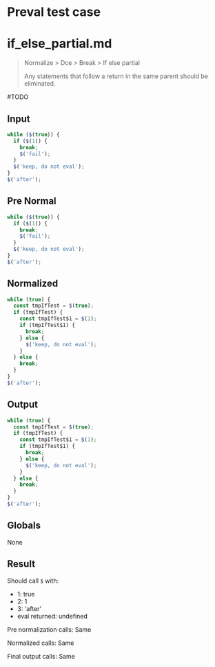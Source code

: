 # Preval test case

# if_else_partial.md

> Normalize > Dce > Break > If else partial
>
> Any statements that follow a return in the same parent should be eliminated.

#TODO

## Input

`````js filename=intro
while ($(true)) {
  if ($(1)) {
    break;
    $('fail');
  }
  $('keep, do not eval');
}
$('after');
`````

## Pre Normal

`````js filename=intro
while ($(true)) {
  if ($(1)) {
    break;
    $('fail');
  }
  $('keep, do not eval');
}
$('after');
`````

## Normalized

`````js filename=intro
while (true) {
  const tmpIfTest = $(true);
  if (tmpIfTest) {
    const tmpIfTest$1 = $(1);
    if (tmpIfTest$1) {
      break;
    } else {
      $('keep, do not eval');
    }
  } else {
    break;
  }
}
$('after');
`````

## Output

`````js filename=intro
while (true) {
  const tmpIfTest = $(true);
  if (tmpIfTest) {
    const tmpIfTest$1 = $(1);
    if (tmpIfTest$1) {
      break;
    } else {
      $('keep, do not eval');
    }
  } else {
    break;
  }
}
$('after');
`````

## Globals

None

## Result

Should call `$` with:
 - 1: true
 - 2: 1
 - 3: 'after'
 - eval returned: undefined

Pre normalization calls: Same

Normalized calls: Same

Final output calls: Same
